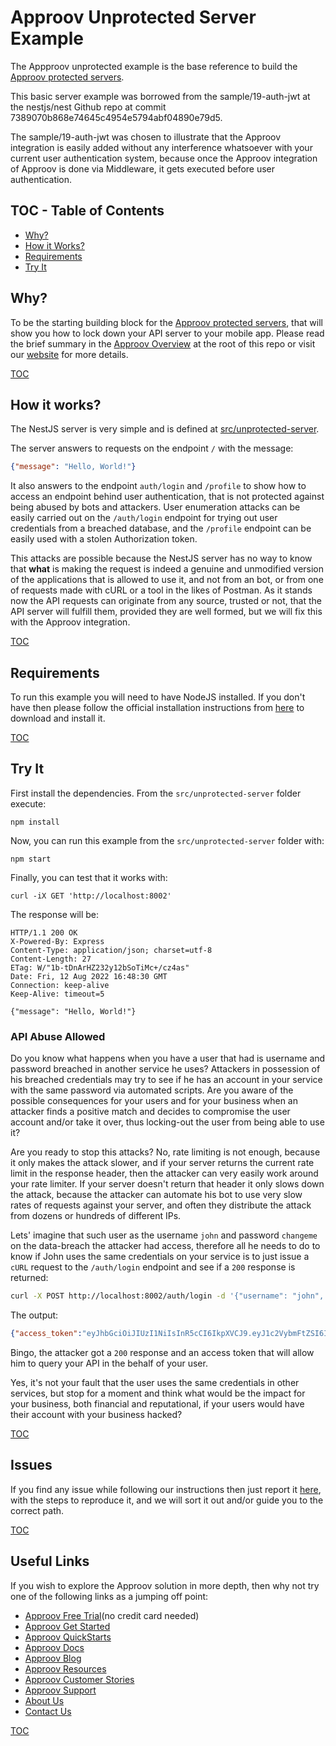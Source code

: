 # Approov Unprotected Server Example

The Appproov unprotected example is the base reference to build the [Approov protected servers](/src/approov-protected-server/).

This basic server example was borrowed from the sample/19-auth-jwt at the nestjs/nest Github repo at commit 7389070b868e74645c4954e5794abf04890e79d5.

The sample/19-auth-jwt was chosen to illustrate that the Approov integration is easily added without any interference whatsoever with your current user authentication system, because once the Approov integration of Approov is done via Middleware, it gets executed before user authentication.


## TOC - Table of Contents

* [Why?](#why)
* [How it Works?](#how-it-works)
* [Requirements](#requirements)
* [Try It](#try-it)


## Why?

To be the starting building block for the [Approov protected servers](/src/approov-protected-server/), that will show you how to lock down your API server to your mobile app. Please read the brief summary in the [Approov Overview](/OVERVIEW.md#why) at the root of this repo or visit our [website](https://approov.io/product/) for more details.

[TOC](#toc---table-of-contents)


## How it works?

The NestJS server is very simple and is defined at [src/unprotected-server](/src/unprotected-server).

The server answers to requests on the endpoint `/` with the message:

```json
{"message": "Hello, World!"}
```

It also answers to the endpoint `auth/login` and `/profile` to show how to access an endpoint behind user authentication, that is not protected against being abused by bots and attackers. User enumeration attacks can be easily carried out on the `/auth/login` endpoint for trying out user credentials from a breached database, and the `/profile` endpoint can be easily used with a stolen Authorization token.

This attacks are possible because the NestJS server has no way to know that **what** is making the request is indeed a genuine and unmodified version of the applications that is allowed to use it, and not from an bot, or from one of requests made with cURL or a tool in the likes of Postman. As it stands now the API requests can originate from any source, trusted or not, that the API server will fulfill them, provided they are well formed, but we will fix this with the Approov integration.

[TOC](#toc---table-of-contents)


## Requirements

To run this example you will need to have NodeJS installed. If you don't have then please follow the official installation instructions from [here](https://nodejs.org/en/download/) to download and install it.

[TOC](#toc---table-of-contents)


## Try It

First install the dependencies. From the `src/unprotected-server` folder execute:

```text
npm install
```

Now, you can run this example from the `src/unprotected-server` folder with:

```text
npm start
```

Finally, you can test that it works with:

```text
curl -iX GET 'http://localhost:8002'
```

The response will be:

```text
HTTP/1.1 200 OK
X-Powered-By: Express
Content-Type: application/json; charset=utf-8
Content-Length: 27
ETag: W/"1b-tDnArHZ232y12bSoTiMc+/cz4as"
Date: Fri, 12 Aug 2022 16:48:30 GMT
Connection: keep-alive
Keep-Alive: timeout=5

{"message": "Hello, World!"}
```

### API Abuse Allowed

Do you know what happens when you have a user that had is username and password breached in another service he uses? Attackers in possession of his breached credentials may try to see if he has an account in your service with the same password via automated scripts. Are you aware of the possible consequences for your users and for your business when an attacker finds a positive match and decides to compromise the user account and/or take it over, thus locking-out the user from being able to use it?

Are you ready to stop this attacks? No, rate limiting is not enough, because it only makes the attack slower, and if your server returns the current rate limit in the response header, then the attacker can very easily work around your rate limiter. If your server doesn't return that header it only slows down the attack, because the attacker can automate his bot to use very slow rates of requests against your server, and often they distribute the attack from dozens or hundreds of different IPs.

Lets' imagine that such user as the username `john` and password `changeme` on the data-breach the attacker had access, therefore all he needs to do to know if John uses the same credentials on your service is to just issue a `cURL` request to the `/auth/login` endpoint and see if a `200` response is returned:

```bash
curl -X POST http://localhost:8002/auth/login -d '{"username": "john", "password": "changeme"}' -H "Content-Type: application/json"
```

The output:

```json
{"access_token":"eyJhbGciOiJIUzI1NiIsInR5cCI6IkpXVCJ9.eyJ1c2VybmFtZSI6ImpvaG4iLCJzdWIiOjEsImlhdCI6MTY2MDMyMjk2NCwiZXhwIjoxNjYwMzIzMDI0fQ.t_eQlw31_j3ZwIgW9WNkLhZ9U8uS0Fl8mS2Fco3fEBA"}
```

Bingo, the attacker got a `200` response and an access token that will allow him to query your API in the behalf of your user.

Yes, it's not your fault that the user uses the same credentials in other services, but stop for a moment and think what would be the impact for your business, both financial and reputational, if your users would have their account with your business hacked?

[TOC](#toc---table-of-contents)


## Issues

If you find any issue while following our instructions then just report it [here](https://github.com/approov/quickstart-nodejs-nestjs-token-check/issues), with the steps to reproduce it, and we will sort it out and/or guide you to the correct path.


[TOC](#toc---table-of-contents)


## Useful Links

If you wish to explore the Approov solution in more depth, then why not try one of the following links as a jumping off point:

* [Approov Free Trial](https://approov.io/signup)(no credit card needed)
* [Approov Get Started](https://approov.io/product/demo)
* [Approov QuickStarts](https://approov.io/docs/latest/approov-integration-examples/)
* [Approov Docs](https://approov.io/docs)
* [Approov Blog](https://approov.io/blog/)
* [Approov Resources](https://approov.io/resource/)
* [Approov Customer Stories](https://approov.io/customer)
* [Approov Support](https://approov.io/contact)
* [About Us](https://approov.io/company)
* [Contact Us](https://approov.io/contact)

[TOC](#toc---table-of-contents)
